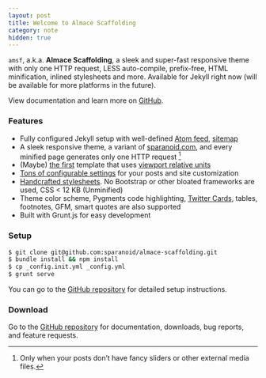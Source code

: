 ```yaml
---
layout: post
title: Welcome to Almace Scaffolding
category: note
hidden: true
---
```


`amsf`, a.k.a. **Almace Scaffolding**, a sleek and super-fast responsive theme with only one HTTP request, LESS auto-compile, prefix-free, HTML minification, inlined stylesheets and more. Available for Jekyll right now (will be available for more platforms in the future).

View documentation and learn more on [GitHub](https://github.com/sparanoid/almace-scaffolding).

### Features

- Fully configured Jekyll setup with well-defined [Atom feed](https://github.com/sparanoid/almace-scaffolding/blob/master/_app/feed-atom.xml), [sitemap](https://github.com/sparanoid/almace-scaffolding/blob/master/_app/sitemap.xml)
- A sleek responsive theme, a variant of [sparanoid.com](http://sparanoid.com/), and every minified page generates only one HTTP request [^1]
- (Maybe) [the first](https://github.com/sparanoid/sparanoid.com/commit/9b44b4c0f57c3dd1e828d828a95cc21b992785ce) template that uses [viewport relative units](http://www.w3.org/TR/css3-values/#viewport-relative-lengths)
- [Tons of configurable settings](https://github.com/sparanoid/almace-scaffolding/blob/master/_config.init.yml) for your posts and site customization
- [Handcrafted stylesheets](https://github.com/sparanoid/almace-scaffolding/blob/master/_app/assets/_less/app.less). No Bootstrap or other bloated frameworks are used, CSS < 12 KB (Unminified)
- Theme color scheme, Pygments code highlighting, [Twitter Cards](https://dev.twitter.com/docs/cards), tables, footnotes, GFM, smart quotes are also supported
- Built with Grunt.js for easy development

[^1]: Only when your posts don’t have fancy sliders or other external media files.

### Setup

```sh
$ git clone git@github.com:sparanoid/almace-scaffolding.git
$ bundle install && npm install
$ cp _config.init.yml _config.yml
$ grunt serve
```

You can go to the [GitHub repository]() for detailed setup instructions.

### Download

Go to the [GitHub repository](https://github.com/sparanoid/almace-scaffolding) for documentation, downloads, bug reports, and feature requests.
